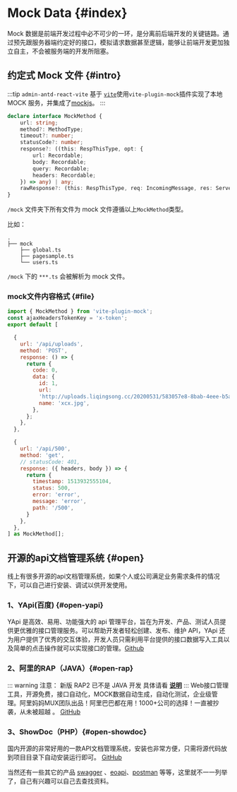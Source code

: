# Mock Data {#index}

Mock 数据是前端开发过程中必不可少的一环，是分离前后端开发的关键链路。通过预先跟服务器端约定好的接口，模拟请求数据甚至逻辑，能够让前端开发更加独立自主，不会被服务端的开发所阻塞。

## 约定式 Mock 文件 {#intro}

:::tip 
`admin-antd-react-vite` 基于 [`vite`](https://github.com/vitejs/vite)使用`vite-plugin-mock`插件实现了本地 MOCK 服务，并集成了[mockjs](https://github.com/nuysoft/Mock)。
:::

```ts
declare interface MockMethod {
    url: string;
    method?: MethodType;
    timeout?: number;
    statusCode?: number;
    response?: ((this: RespThisType, opt: {
        url: Recordable;
        body: Recordable;
        query: Recordable;
        headers: Recordable;
    }) => any) | any;
    rawResponse?: (this: RespThisType, req: IncomingMessage, res: ServerResponse) => void;
}
```

`/mock` 文件夹下所有文件为 mock 文件遵循以上`MockMethod`类型。

比如：

```
.
├── mock
    ├── global.ts
    ├── pagesample.ts
    └── users.ts
```

`/mock` 下的 `***.ts` 会被解析为 mock 文件。


### mock文件内容格式 {#file}

```js
import { MockMethod } from 'vite-plugin-mock';
const ajaxHeadersTokenKey = 'x-token';
export default [

  {
    url: '/api/uploads',
    method: 'POST',
    response: () => {
      return {
        code: 0,
        data: {
          id: 1,
          url:
          'http://uploads.liqingsong.cc/20200531/583057e8-8bab-4eee-b5a0-bec915089c0c.jpg',
          name: 'xcx.jpg',
        },
      };
    },
  },

  {
    url: '/api/500',
    method: 'get',
    // statusCode: 401,
    response: ({ headers, body }) => {
      return {
        timestamp: 1513932555104,
        status: 500,
        error: 'error',
        message: 'error',
        path: '/500',
      }
    },
  },
] as MockMethod[];

```



## 开源的api文档管理系统 {#open}

线上有很多开源的api文档管理系统，如果个人或公司满足业务需求条件的情况下，可以自己进行安装、调试以供开发使用。

### 1、YApi(百度) {#open-yapi}

YApi 是高效、易用、功能强大的 api 管理平台，旨在为开发、产品、测试人员提供更优雅的接口管理服务。可以帮助开发者轻松创建、发布、维护 API，YApi 还为用户提供了优秀的交互体验，开发人员只需利用平台提供的接口数据写入工具以及简单的点击操作就可以实现接口的管理。[Github](https://github.com/YMFE/yapi)

### 2、阿里的RAP（JAVA）{#open-rap}
::: warning 注意：
新版 RAP2 已不是 JAVA 开发 具体请看 [**说明**](https://github.com/thx/rap2-delos#rap2-delos-开源社区版本-后端-api-服务器)
:::
Web接口管理工具，开源免费，接口自动化，MOCK数据自动生成，自动化测试，企业级管理。阿里妈妈MUX团队出品！阿里巴巴都在用！1000+公司的选择！一直被抄袭，从未被超越 。
[GitHub](https://github.com/thx/rap2-delos)

### 3、ShowDoc（PHP）{#open-showdoc}
国内开源的非常好用的一款API文档管理系统，安装也非常方便，只需将源代码放到项目目录下自动安装运行即可。
[GitHub](https://github.com/star7th/showdoc)

当然还有一些其它的产品 [swagger](https://swagger.io/) 、[eoapi](https://www.eoapi.cn/)、[postman](https://www.postman.com/) 等等，这里就不一一列举了，自己有兴趣可以自己去查找资料。


